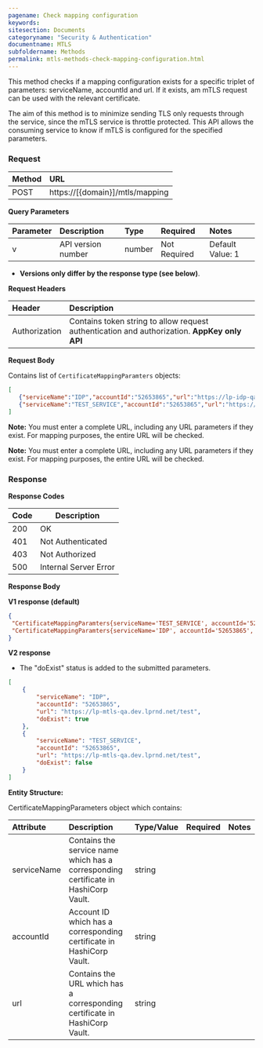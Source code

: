 ```yaml
---
pagename: Check mapping configuration
keywords:
sitesection: Documents
categoryname: "Security & Authentication"
documentname: MTLS 
subfoldername: Methods
permalink: mtls-methods-check-mapping-configuration.html
---
```


This method checks if a mapping configuration exists for a specific triplet of parameters: serviceName, accountId and url. If it exists, am mTLS request can be used with the relevant certificate.

The aim of this method is to minimize sending TLS only requests through the service, since the mTLS service is throttle protected. This API allows the consuming service to know if mTLS is configured for the specified parameters.

### Request

 |Method|      URL|  
 |:--------  |:---  |
 |POST|  https://[{domain}]/mtls/mapping |

**Query Parameters**

| Parameter | Description | Type | Required | Notes |
| :--- | :--- | :--- | :--- | :--- |
| v | API version number | number| Not Required | Default Value: 1 | Options: 1, 2 |

* **Versions only differ by the response type (see below)**.

**Request Headers**

 |Header         |Description  |
 |:------|        :--------  |
 |Authorization|    Contains token string to allow request authentication and authorization. **AppKey only API**|

**Request Body**

Contains list of `CertificateMappingParamters` objects:

```json
[
   {"serviceName":"IDP","accountId":"52653865","url":"https://lp-idp-qa.dev.lprnd.net/mock/auth/token"},
   {"serviceName":"TEST_SERVICE","accountId":"52653865","url":"https://lp-mtls-qa.dev.lprnd.net/test"}
]
```
**Note:** You must enter a complete URL, including any URL parameters if they exist. For mapping purposes, the entire URL will be checked.

**Note:** You must enter a complete URL, including any URL parameters if they exist. For mapping purposes, the entire URL will be checked.

### Response

**Response Codes**

| Code | Description           |
|------|-----------------------|
| 200  | OK                    |
| 401  | Not Authenticated     |
| 403  | Not Authorized        |
| 500  | Internal Server Error |

**Response Body**

**V1 response (default)**

```json
{
 "CertificateMappingParamters{serviceName='TEST_SERVICE', accountId='52653865', url='https://lp-mtls-qa.dev.lprnd.net/test'}": true,
 "CertificateMappingParamters{serviceName='IDP', accountId='52653865', url='https://lp-idp-qa.dev.lprnd.net/mock/auth/token'}": false
}
```

**V2 response** 

* The "doExist" status is added to the submitted parameters.

```json
[
    {
        "serviceName": "IDP",
        "accountId": "52653865",
        "url": "https://lp-mtls-qa.dev.lprnd.net/test",
        "doExist": true
    },
    {
        "serviceName": "TEST_SERVICE",
        "accountId": "52653865",
        "url": "https://lp-mtls-qa.dev.lprnd.net/test",
        "doExist": false
    }
]
```

**Entity Structure:**

CertificateMappingParameters object which contains:

| Attribute | Description  | Type/Value | Required | Notes |
| :------   | :--------    | :-------- | :--- | :--- |
| serviceName | Contains the service name which has a corresponding certificate in HashiCorp Vault. | string |  | |
| accountId | Account ID which has a corresponding certificate in HashiCorp Vault. | string |  | |
| url | Contains the URL which has a corresponding certificate in HashiCorp Vault. | string |  | |
